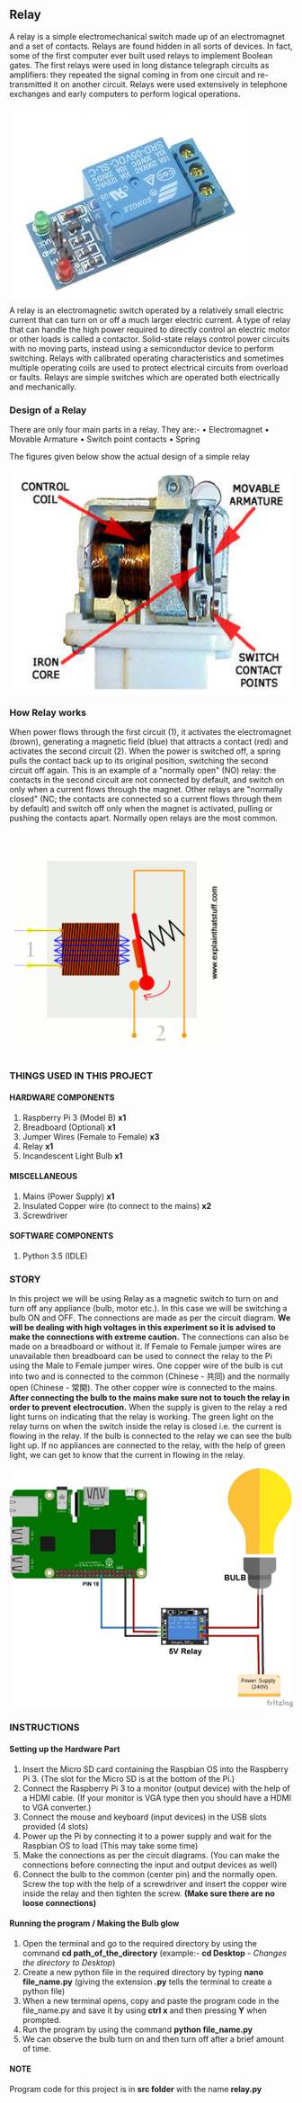 ## Relay
A relay is a simple electromechanical switch made up of an electromagnet and a set of contacts. Relays are found hidden in all sorts of devices. In fact, some of the first computer ever built used relays to implement Boolean gates. The first relays were used in long distance telegraph circuits as amplifiers: they repeated the signal coming in from one circuit and re-transmitted it on another circuit. Relays were used extensively in telephone exchanges and early computers to perform logical operations.

<img src="https://github.com/11RO05/handson-iot-raspberrypi/blob/master/images/Relay1.png" align="middle">

A relay is an electromagnetic switch operated by a relatively small electric current that can turn on or off a much larger electric current. A type of relay that can handle the high power required to directly control an electric motor or other loads is called a contactor. Solid-state relays control power circuits with no moving parts, instead using a semiconductor device to perform switching. Relays with calibrated operating characteristics and sometimes multiple operating coils are used to protect electrical circuits from overload or faults. Relays are simple switches which are operated both electrically and mechanically.

### Design of a Relay
There are only four main parts in a relay. They are:-
•	Electromagnet
•	Movable Armature
•	Switch point contacts
•	Spring

The figures given below show the actual design of a simple relay

<img src="https://github.com/11RO05/handson-iot-raspberrypi/blob/master/images/Relay.png" height=400 width=500 align="middle">
 
### How Relay works
 
When power flows through the first circuit (1), it activates the electromagnet (brown), generating a magnetic field (blue) that attracts a contact (red) and activates the second circuit (2). When the power is switched off, a spring pulls the contact back up to its original position, switching the second circuit off again.
This is an example of a "normally open" (NO) relay: the contacts in the second circuit are not connected by default, and switch on only when a current flows through the magnet. Other relays are "normally closed" (NC; the contacts are connected so a current flows through them by default) and switch off only when the magnet is activated, pulling or pushing the contacts apart. Normally open relays are the most common.

<img src="https://github.com/11RO05/handson-iot-raspberrypi/blob/master/images/How%20Relay%20Works.gif" height=400 width=400>

### THINGS USED IN THIS PROJECT
#### HARDWARE COMPONENTS
1.	Raspberry Pi 3 (Model B)		**x1**
2.	Breadboard (Optional)		**x1**
3.	Jumper Wires (Female to Female)	**x3**
4.	Relay					**x1**
5.	Incandescent Light Bulb 		**x1**
#### MISCELLANEOUS
1.	Mains (Power Supply)		**x1**
2.	Insulated Copper wire	 (to connect to the mains) 	**x2**
3.	Screwdriver 
#### SOFTWARE COMPONENTS
1.	Python 3.5 (IDLE)

### STORY
In this project we will be using Relay as a magnetic switch to turn on and turn off any appliance (bulb, motor etc.). In this case we will be switching a bulb ON and OFF. The connections are made as per the circuit diagram. **We will be dealing with high voltages in this experiment so it is advised to make the connections with extreme caution.** The connections can also be made on a breadboard or without it. If Female to Female jumper wires are unavailable then breadboard can be used to connect the relay to the Pi using the Male to Female jumper wires. One copper wire of the bulb is cut into two and is connected to the common (Chinese - 共同) and the normally open (Chinese - 常開). The other copper wire is connected to the mains. **After connecting the bulb to the mains make sure not to touch the relay in order to prevent electrocution.** When the supply is given to the relay a red light turns on indicating that the relay is working. The green light on the relay turns on when the switch inside the relay is closed i.e. the current is flowing in the relay. If the bulb is connected to the relay we can see the bulb light up. If no appliances are connected to the relay, with the help of green light, we can get to know that the current in flowing in the relay.

![](https://github.com/11RO05/handson-iot-raspberrypi/blob/master/circuit-diagram/Relay.png)

### INSTRUCTIONS
#### Setting up the Hardware Part
1.	Insert the Micro SD card containing the Raspbian OS into the Raspberry Pi 3. (The slot for the Micro SD is at the bottom of the Pi.)
1.	Connect the Raspberry Pi 3 to a monitor (output device) with the help of a HDMI cable. (If your monitor is VGA type then you should have a HDMI to VGA converter.) 
2.	Connect the mouse and keyboard (input devices) in the USB slots provided (4 slots)
3.	Power up the Pi by connecting it to a power supply and wait for the Raspbian OS to load (This may take some time)
4.	Make the connections as per the circuit diagrams. (You can make the connections before connecting the input and output devices as well)
5.	Connect the bulb to the common (center pin) and the normally open. Screw the top with the help of a screwdriver and insert the copper wire inside the relay and then tighten the screw. **(Make sure there are no loose connections)**
#### Running the program / Making the Bulb glow
1.	Open the terminal and go to the required directory by using the command **cd path_of_the_directory** (example:- **cd Desktop** - *Changes the directory to Desktop*)
2.	Create a new python file in the required directory by typing **nano file_name.py** (giving the extension **.py** tells the terminal to create a python file) 
3.	When a new terminal opens, copy and paste the program code in the file_name.py and save it by using **ctrl x** and then pressing **Y** when prompted.
4.	Run the program by using the command **python file_name.py**
5.	We can observe the bulb turn on and then turn off after a brief amount of time. 


#### NOTE
Program code for this project is in **src folder** with the name **relay.py**




